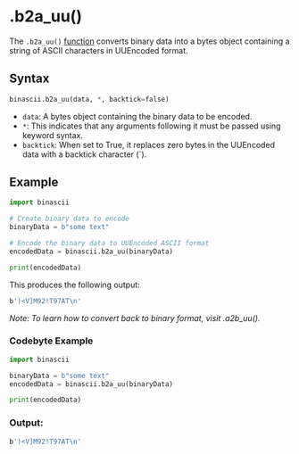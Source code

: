 # .b2a_uu()

The `.b2a_uu()` [function](../functions.md) converts binary data into a bytes object containing a string of ASCII characters in UUEncoded format.

## Syntax

```py
binascii.b2a_uu(data, *, backtick=false)
```

- `data`: A bytes object containing the binary data to be encoded.
- `*`: This indicates that any arguments following it must be passed using keyword syntax.
- `backtick`: When set to True, it replaces zero bytes in the UUEncoded data with a backtick character (`).

## Example
```py
import binascii

# Create binary data to encode
binaryData = b"some text"

# Encode the binary data to UUEncoded ASCII format
encodedData = binascii.b2a_uu(binaryData)

print(encodedData)
```

This produces the following output:

```bash
b')<V]M92!T97AT\n'
```

*Note: To learn how to convert back to binary format, visit .a2b_uu().*

### Codebyte Example
```py
import binascii

binaryData = b"some text"
encodedData = binascii.b2a_uu(binaryData)

print(encodedData)
```

### Output:
```bash
b')<V]M92!T97AT\n'
```